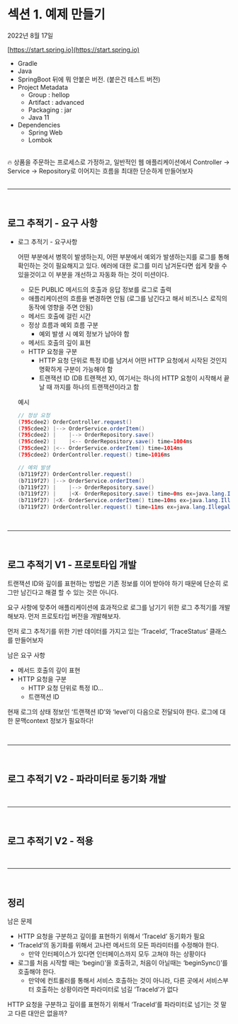 # 섹션 1. 예제 만들기

2022년 8월 17일 

[https://start.spring.io](https://start.spring.io)

- Gradle
- Java
- SpringBoot 뒤에 뭐 안붙은 버전. (붙은건 테스트 버전)
- Project Metadata
    - Group : hellop
    - Artifact : advanced
    - Packaging : jar
    - Java 11
- Dependencies
    - Spring Web
    - Lombok
    
<br/>
<aside>
🔥 상품을 주문하는 프로세스로 가정하고, 일반적인 웹 애플리케이션에서 Controller → Service → Repository로 이어지는 흐름을 최대한 단순하게 만들어보자

</aside>
<br/>

---

<br/>

## 로그 추적기 - 요구 사항

- 로그 추적기 - 요구사항
    
    어떤 부분에서 병목이 발생하는지, 어떤 부분에서 예외가 발생하는지를 로그를 통해 확인하는 것이 필요해지고 있다. 에러에 대한 로그를 미리 남겨둔다면 쉽게 찾을 수 있을것이고 이 부분을 개선하고 자동화 하는 것이 미션이다. 
    
    - 모든 PUBLIC 메서드의 호출과 응답 정보를 로그로 출력
    - 애플리케이션의 흐름을 변경하면 안됨 (로그를 남긴다고 해서 비즈니스 로직의 동작에 영향을 주면 안됨)
    - 메서드 호출에 걸린 시간
    - 정상 흐름과 예외 흐름 구분
        - 예외 발생 시 예외 정보가 남아야 함
    - 메서드 호출의 깊이 표현
    - HTTP 요청을 구분
        - HTTP 요청 단위로 특정 ID를 남겨서 어떤 HTTP 요청에서 시작된 것인지 명확하게 구분이 가능해야 함
        - 트랜잭션 ID (DB 트랜잭션 X), 여기서는 하나의 HTTP 요청이 시작해서 끝날 때 까지를 하나의 트랜잭션이라고 함
    
    예시
    
    ```java
    // 정상 요청
    (795cdee2) OrderController.request()
    (795cdee2) |--> OrderService.orderItem()
    (795cdee2) |    |--> OrderRepository.save()
    (795cdee2) |    |<-- OrderRepository.save() time=1004ms
    (795cdee2) |<-- OrderService.orderItem() time=1014ms
    (795cdee2) OrderController.request() time=1016ms
    
    // 예외 발생
    (b7119f27) OrderController.request()
    (b7119f27) |--> OrderService.orderItem()
    (b7119f27) |    |--> OrderRepository.save()
    (b7119f27) |    |<X- OrderRepository.save() time=0ms ex=java.lang.IllegalStateException: 예외 발생
    (b7119f27) |<X- OrderService.orderItem() time=10ms ex=java.lang.IllegalStateException: 예외 발생
    (b7119f27) OrderController.request() time=11ms ex=java.lang.IllegalStateException: 예외 발생
    ```
    
<br/>

---

<br/>

## 로그 추적기 V1 - 프로토타입 개발

트랜잭션 ID와 깊이를 표현하는 방법은 기존 정보를 이어 받아야 하기 때문에 단순히 로그만 남긴다고 해결 할 수 있는 것은 아니다. 

요구 사항에 맞추어 애플리케이션에 효과적으로 로그를 남기기 위한 로그 추적기를 개발해보자. 먼저 프로토타입 버전을 개발해보자. 

먼저 로그 추적기를 위한 기반 데이터를 가지고 있는 ‘TraceId’, ‘TraceStatus’ 클래스를 만들어보자

남은 요구 사항

- 메서드 호출의 깊이 표현
- HTTP 요청을 구분
    - HTTP 요청 단위로 특정 ID…
    - 트랜잭션 ID

현재 로그의 상태 정보인 ‘트랜잭션 ID’와 ‘level’이 다음으로 전달되야 한다. 로그에 대한 문맥context 정보가 필요하다!

<br/>

---

<br/>

## 로그 추적기 V2 - 파라미터로 동기화 개발

<br/>

---

<br/>

## 로그 추적기 V2 - 적용

<br/>

---

<br/>

## 정리

남은 문제

- HTTP 요청을 구분하고 깊이를 표현하기 위해서 ‘TraceId’ 동기화가 필요
- ‘TraceId’의 동기화를 위해서 고나련 메서드의 모든 파라미터를 수정해야 한다.
    - 만약 인터페이스가 있다면 인터페이스까지 모두 고쳐야 하는 상황이다
- 로그를 처음 시작할 때는 ‘begin()’을 호출하고, 처음이 아닐때는 ‘beginSync()’를 호출해야 한다.
    - 만약에 컨트롤러를 통해서 서비스 호출하는 것이 아니라, 다른 곳에서 서비스부터 호출하는 상황이라면 파라미터로 넘길 ‘TraceId’가 없다

HTTP 요청을 구분하고 깊이를 표현하기 위해서 ‘TraceId’를 파라미터로 넘기는 것 말고 다른 대안은 없을까?